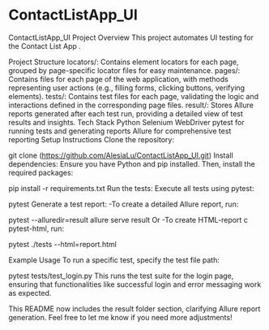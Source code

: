 # ContactListApp_UI
ContactListApp_UI
Project Overview
This project automates UI testing for the Contact List App .

Project Structure
locators/: Contains element locators for each page, grouped by page-specific locator files for easy maintenance.
pages/: Contains files for each page of the web application, with methods representing user actions (e.g., filling forms, clicking buttons, verifying elements).
tests/: Contains test files for each page, validating the logic and interactions defined in the corresponding page files.
result/: Stores Allure reports generated after each test run, providing a detailed view of test results and insights.
Tech Stack
Python
Selenium WebDriver
pytest for running tests and generating reports
Allure for comprehensive test reporting
Setup Instructions
Clone the repository:

git clone (https://github.com/AlesiaLu/ContactListApp_UI.git)
Install dependencies: Ensure you have Python and pip installed. Then, install the required packages:

pip install -r requirements.txt
Run the tests: Execute all tests using pytest:

pytest
Generate a test report: -To create a detailed Allure report, run:

pytest --alluredir=result
allure serve result
Or -To create HTML-report с pytest-html, run:

pytest ./tests --html=report.html

Example Usage
To run a specific test, specify the test file path:

pytest tests/test_login.py
This runs the test suite for the login page, ensuring that functionalities like successful login and error messaging work as expected.

This README now includes the result folder section, clarifying Allure report generation. Feel free to let me know if you need more adjustments!
